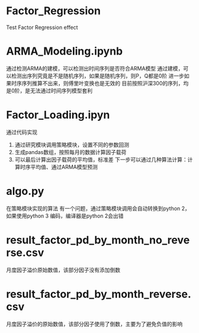 # Factor_Regression
Test Factor Regression effect

# ARMA_Modeling.ipynb
通过检测ARMA的建模，可以检测出时间序列是否符合ARMA模型
通过建模，可以检测出序列究竟是不是随机序列，如果是随机序列，则P，Q都是0阶
进一步如果时序序列推算不出来，则傅里叶变换也是无效的
目前按照沪深300的序列，均是0阶，是无法通过时间序列模型套利

# Factor_Loading.ipyn
通过代码实现
1. 通过研究模块调用策略模块，设置不同的参数回测
2. 生成pandas数组，按照每月的数据计算因子载荷
3. 可以最后计算出因子载荷的平均值，标准差
下一步可以通过几种算法计算：计算时序平均值、通过ARMA模型预测

# algo.py
在策略模块实现的算法
有一个问题，通过策略模块调用会自动转换到python 2，如果使用python 3 编码，编译器是python 2会出错

# result_factor_pd_by_month_no_reverse.csv
月度因子溢价原始数值，该部分因子没有添加倒数

# result_factor_pd_by_month_reverse.csv
月度因子溢价的原始数值，该部分因子使用了倒数，主要为了避免负值的影响
